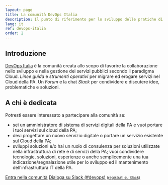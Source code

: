 ```yaml
---
layout: page
title: La comunità DevOps Italia
description: Il punto di riferimento per lo sviluppo delle pratiche di DevOps e del Cloud della Pubblica Amministrazione
lang: it
ref: devops-italia
order: 2
---
```


## Introduzione

[DevOps Italia](https://developers.italia.it/it/devops/) è la comunità creata allo scopo di favorire la collaborazione nello sviluppo e nella gestione dei servizi pubblici secondo il paradigma Cloud.  *Linee guida* e *strumenti operativi* per migrare ed erogare servizi nel Cloud della PA. Un *Forum* e la chat *Slack* per condividere e discutere idee, problematiche e soluzioni.

## A chi è dedicata

Potresti essere interessato a partecipare alla comunità se:

- sei un amministratore di sistema di servizi digitali della PA e vuoi portare i tuoi servizi sul cloud della PA;
- devi progettare un nuovo servizio digitale o portare un servizio esistente sul Cloud della PA;
- sviluppi soluzioni e/o hai un ruolo di consulenza per soluzioni utilizzate nella infrastruttura di rete e di servizi della PA;
 vuoi condividere tecnologie, soluzioni, esperienze o anche semplicemente una tua indicazione/segnalazione utile per lo sviluppo ed il mantenimento dell’infrastruttura IT della PA.
 
 <a class="mr-2 btn btn-primary" href="https://developers.italia.it/it/devops/">Entra nella comunità</a>
 <a class="mr-2 btn btn-outline-primary" href="https://developersitalia.slack.com/messages/C9TCMU07R">Dialoga su Slack (#devops)</a>
 <a class="mr-2" href="https://slack.developers.italia.it/"><small>(registrati su Slack)</small></a>
